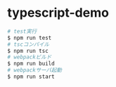 # typescript-demo



```bash
# test実行
$ npm run test
# tscコンパイル
$ npm run tsc
# webpackビルド
$ npm run build
# webpackサーバ起動
$ npm run start
```